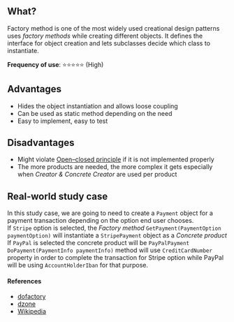 ## What?
Factory method is one of the most widely used creational design patterns uses _factory methods_ while creating different objects. It defines the interface for object creation and lets subclasses decide which class to instantiate.

**Frequency of use**: :star::star::star::star::star: (High)
 
## Advantages
- Hides the object instantiation and allows loose coupling 
- Can be used as static method depending on the need
- Easy to implement, easy to test
 

## Disadvantages
 - Might violate [Open–closed principle](https://en.wikipedia.org/wiki/Open%E2%80%93closed_principle) if it is not implemented properly
 - The more products are needed, the more complex it gets especially when _Creator & Concrete Creator_ are used per product

## Real-world study case
In this study case, we are going to need to create a `Payment` object for a payment transaction depending on the option end user chooses.  
If `Stripe` option is selected, the _Factory method_ `GetPayment(PaymentOption paymentOption)` will instantiate a `StripePayment` object as a _Concrete product_  
If `PayPal` is selected the concrete product will be `PayPalPayment`  
`DoPayment(PaymentInfo paymentInfo)` method will use `CreditCardNumber` property in order to complete the transaction for Stripe option while PayPal will be using `AccountHolderIban` for that purpose.
 

#### References
- [dofactory](https://dofactory.com/net/factory-method-design-pattern) 
- [dzone](https://dzone.com/articles/factory-method-design-pattern)
- [Wikipedia](https://en.wikipedia.org/wiki/Factory_method_pattern)
